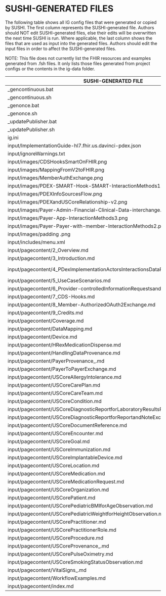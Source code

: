 # SUSHI-GENERATED FILES #

The following table shows all IG config files that were generated or copied by SUSHI.  The first column
represents the SUSHI-generated file. Authors should NOT edit SUSHI-generated files, else their edits will
be overwritten the next time SUSHI is run. Where applicable, the last column shows the files that are used
as input into the generated files. Authors should edit the input files in order to affect the SUSHI-generated
files.

NOTE: This file does not currently list the FHIR resources and examples generated from .fsh files. It only
lists those files generated from project configs or the contents in the ig-data folder.

| SUSHI-GENERATED FILE                                                              | ACTION    | INPUT FILE(S)                                                                                      |
| --------------------------------------------------------------------------------- | --------- | -------------------------------------------------------------------------------------------------- |
| _gencontinuous.bat                                                                | generated |                                                                                                    |
| _gencontinuous.sh                                                                 | generated |                                                                                                    |
| _genonce.bat                                                                      | generated |                                                                                                    |
| _genonce.sh                                                                       | generated |                                                                                                    |
| _updatePublisher.bat                                                              | generated |                                                                                                    |
| _updatePublisher.sh                                                               | generated |                                                                                                    |
| ig.ini                                                                            | generated | fishtank/config.yaml                                                                               |
| input/ImplementationGuide-hl7.fhir.us.davinci-pdex.json                           | generated | fishtank/config.yaml, {all input resources and pages}                                              |
| input/ignoreWarnings.txt                                                          | generated |                                                                                                    |
| input/images/CDSHooksSmartOnFHIR.png                                              | copied    | fishtank/ig-data/input/images/CDSHooksSmartOnFHIR.png                                              |
| input/images/MappingFromV2toFHIR.png                                              | copied    | fishtank/ig-data/input/images/MappingFromV2toFHIR.png                                              |
| input/images/MemberAuthExchange.png                                               | copied    | fishtank/ig-data/input/images/MemberAuthExchange.png                                               |
| input/images/PDEX-SMART-Hook-SMART-InteractionMethods1.png                        | copied    | fishtank/ig-data/input/images/PDEX-SMART-Hook-SMART-InteractionMethods1.png                        |
| input/images/PDEXInfoSourcesFlow.png                                              | copied    | fishtank/ig-data/input/images/PDEXInfoSourcesFlow.png                                              |
| input/images/PDEXandUSCoreRelationship-v2.png                                     | copied    | fishtank/ig-data/input/images/PDEXandUSCoreRelationship-v2.png                                     |
| input/images/Payer-Admin-Financial-Clinical-Data-interchange.png                  | copied    | fishtank/ig-data/input/images/Payer-Admin-Financial-Clinical-Data-interchange.png                  |
| input/images/Payer-App-InteractionMethods3.png                                    | copied    | fishtank/ig-data/input/images/Payer-App-InteractionMethods3.png                                    |
| input/images/Payer-Payer-with-member-InteractionMethods2.png                      | copied    | fishtank/ig-data/input/images/Payer-Payer-with-member-InteractionMethods2.png                      |
| input/images/padding .png                                                         | copied    | fishtank/ig-data/input/images/padding .png                                                         |
| input/includes/menu.xml                                                           | copied    | fishtank/ig-data/input/includes/menu.xml                                                           |
| input/pagecontent/2_Overview.md                                                   | copied    | fishtank/ig-data/input/pagecontent/2_Overview.md                                                   |
| input/pagecontent/3_Introduction.md                                               | copied    | fishtank/ig-data/input/pagecontent/3_Introduction.md                                               |
| input/pagecontent/4_PDexImplementationActorsInteractionsDataPayloadsandMethods.md | copied    | fishtank/ig-data/input/pagecontent/4_PDexImplementationActorsInteractionsDataPayloadsandMethods.md |
| input/pagecontent/5_UseCaseScenarios.md                                           | copied    | fishtank/ig-data/input/pagecontent/5_UseCaseScenarios.md                                           |
| input/pagecontent/6_Provider-controlledInformationRequestsandFiltering.md         | copied    | fishtank/ig-data/input/pagecontent/6_Provider-controlledInformationRequestsandFiltering.md         |
| input/pagecontent/7_CDS-Hooks.md                                                  | copied    | fishtank/ig-data/input/pagecontent/7_CDS-Hooks.md                                                  |
| input/pagecontent/8_Member-AuthorizedOAuth2Exchange.md                            | copied    | fishtank/ig-data/input/pagecontent/8_Member-AuthorizedOAuth2Exchange.md                            |
| input/pagecontent/9_Credits.md                                                    | copied    | fishtank/ig-data/input/pagecontent/9_Credits.md                                                    |
| input/pagecontent/Coverage.md                                                     | copied    | fishtank/ig-data/input/pagecontent/Coverage.md                                                     |
| input/pagecontent/DataMapping.md                                                  | copied    | fishtank/ig-data/input/pagecontent/DataMapping.md                                                  |
| input/pagecontent/Device.md                                                       | copied    | fishtank/ig-data/input/pagecontent/Device.md                                                       |
| input/pagecontent/HRexMedicationDispense.md                                       | copied    | fishtank/ig-data/input/pagecontent/HRexMedicationDispense.md                                       |
| input/pagecontent/HandlingDataProvenance.md                                       | copied    | fishtank/ig-data/input/pagecontent/HandlingDataProvenance.md                                       |
| input/pagecontent/PayerProvenance_.md                                             | copied    | fishtank/ig-data/input/pagecontent/PayerProvenance_.md                                             |
| input/pagecontent/PayerToPayerExchange.md                                         | copied    | fishtank/ig-data/input/pagecontent/PayerToPayerExchange.md                                         |
| input/pagecontent/USCoreAllergyIntolerance.md                                     | copied    | fishtank/ig-data/input/pagecontent/USCoreAllergyIntolerance.md                                     |
| input/pagecontent/USCoreCarePlan.md                                               | copied    | fishtank/ig-data/input/pagecontent/USCoreCarePlan.md                                               |
| input/pagecontent/USCoreCareTeam.md                                               | copied    | fishtank/ig-data/input/pagecontent/USCoreCareTeam.md                                               |
| input/pagecontent/USCoreCondition.md                                              | copied    | fishtank/ig-data/input/pagecontent/USCoreCondition.md                                              |
| input/pagecontent/USCoreDiagnosticReportforLaboratoryResultsReporting.md          | copied    | fishtank/ig-data/input/pagecontent/USCoreDiagnosticReportforLaboratoryResultsReporting.md          |
| input/pagecontent/USCoreDiagnosticReportforReportandNoteExchange.md               | copied    | fishtank/ig-data/input/pagecontent/USCoreDiagnosticReportforReportandNoteExchange.md               |
| input/pagecontent/USCoreDocumentReference.md                                      | copied    | fishtank/ig-data/input/pagecontent/USCoreDocumentReference.md                                      |
| input/pagecontent/USCoreEncounter.md                                              | copied    | fishtank/ig-data/input/pagecontent/USCoreEncounter.md                                              |
| input/pagecontent/USCoreGoal.md                                                   | copied    | fishtank/ig-data/input/pagecontent/USCoreGoal.md                                                   |
| input/pagecontent/USCoreImmunization.md                                           | copied    | fishtank/ig-data/input/pagecontent/USCoreImmunization.md                                           |
| input/pagecontent/USCoreImplantableDevice.md                                      | copied    | fishtank/ig-data/input/pagecontent/USCoreImplantableDevice.md                                      |
| input/pagecontent/USCoreLocation.md                                               | copied    | fishtank/ig-data/input/pagecontent/USCoreLocation.md                                               |
| input/pagecontent/USCoreMedication.md                                             | copied    | fishtank/ig-data/input/pagecontent/USCoreMedication.md                                             |
| input/pagecontent/USCoreMedicationRequest.md                                      | copied    | fishtank/ig-data/input/pagecontent/USCoreMedicationRequest.md                                      |
| input/pagecontent/USCoreOrganization.md                                           | copied    | fishtank/ig-data/input/pagecontent/USCoreOrganization.md                                           |
| input/pagecontent/USCorePatient.md                                                | copied    | fishtank/ig-data/input/pagecontent/USCorePatient.md                                                |
| input/pagecontent/USCorePediatricBMIforAgeObservation.md                          | copied    | fishtank/ig-data/input/pagecontent/USCorePediatricBMIforAgeObservation.md                          |
| input/pagecontent/USCorePediatricWeightforHeightObservation.md                    | copied    | fishtank/ig-data/input/pagecontent/USCorePediatricWeightforHeightObservation.md                    |
| input/pagecontent/USCorePractitioner.md                                           | copied    | fishtank/ig-data/input/pagecontent/USCorePractitioner.md                                           |
| input/pagecontent/USCorePractitionerRole.md                                       | copied    | fishtank/ig-data/input/pagecontent/USCorePractitionerRole.md                                       |
| input/pagecontent/USCoreProcedure.md                                              | copied    | fishtank/ig-data/input/pagecontent/USCoreProcedure.md                                              |
| input/pagecontent/USCoreProvenance_.md                                            | copied    | fishtank/ig-data/input/pagecontent/USCoreProvenance_.md                                            |
| input/pagecontent/USCorePulseOximetry.md                                          | copied    | fishtank/ig-data/input/pagecontent/USCorePulseOximetry.md                                          |
| input/pagecontent/USCoreSmokingStatusObservation.md                               | copied    | fishtank/ig-data/input/pagecontent/USCoreSmokingStatusObservation.md                               |
| input/pagecontent/VitalSigns_.md                                                  | copied    | fishtank/ig-data/input/pagecontent/VitalSigns_.md                                                  |
| input/pagecontent/WorkflowExamples.md                                             | copied    | fishtank/ig-data/input/pagecontent/WorkflowExamples.md                                             |
| input/pagecontent/index.md                                                        | copied    | fishtank/ig-data/input/pagecontent/index.md                                                        |